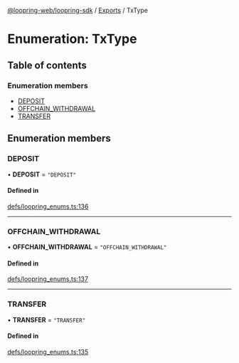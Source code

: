 [@loopring-web/loopring-sdk](../README.md) / [Exports](../modules.md) / TxType

# Enumeration: TxType

## Table of contents

### Enumeration members

- [DEPOSIT](TxType.md#deposit)
- [OFFCHAIN\_WITHDRAWAL](TxType.md#offchain_withdrawal)
- [TRANSFER](TxType.md#transfer)

## Enumeration members

### DEPOSIT

• **DEPOSIT** = `"DEPOSIT"`

#### Defined in

[defs/loopring_enums.ts:136](https://github.com/Loopring/loopring_sdk/blob/ee2acc4/src/defs/loopring_enums.ts#L136)

___

### OFFCHAIN\_WITHDRAWAL

• **OFFCHAIN\_WITHDRAWAL** = `"OFFCHAIN_WITHDRAWAL"`

#### Defined in

[defs/loopring_enums.ts:137](https://github.com/Loopring/loopring_sdk/blob/ee2acc4/src/defs/loopring_enums.ts#L137)

___

### TRANSFER

• **TRANSFER** = `"TRANSFER"`

#### Defined in

[defs/loopring_enums.ts:135](https://github.com/Loopring/loopring_sdk/blob/ee2acc4/src/defs/loopring_enums.ts#L135)

